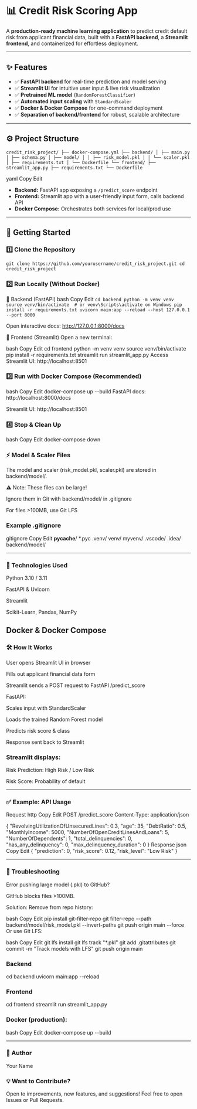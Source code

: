 # 📊 Credit Risk Scoring App

A **production-ready machine learning application** to predict credit default risk from applicant financial data, built with a **FastAPI backend**, a **Streamlit frontend**, and containerized for effortless deployment.

---

## ✨ Features

- ✅ **FastAPI backend** for real-time prediction and model serving
- ✅ **Streamlit UI** for intuitive user input & live risk visualization
- ✅ **Pretrained ML model** (`RandomForestClassifier`)
- ✅ **Automated input scaling** with `StandardScaler`
- ✅ **Docker & Docker Compose** for one-command deployment
- ✅ **Separation of backend/frontend** for robust, scalable architecture

---

## ⚙️ Project Structure

`credit_risk_project/
├── docker-compose.yml
├── backend/
│ ├── main.py
│ ├── schema.py
│ ├── model/
│ │ ├── risk_model.pkl
│ │ └── scaler.pkl
│ ├── requirements.txt
│ └── Dockerfile
└── frontend/
├── streamlit_app.py
├── requirements.txt
└── Dockerfile`

yaml
Copy
Edit

- **Backend:** FastAPI app exposing a `/predict_score` endpoint
- **Frontend:** Streamlit app with a user-friendly input form, calls backend API
- **Docker Compose:** Orchestrates both services for local/prod use

---

## 🚀 Getting Started

### 1️⃣ Clone the Repository


`git clone https://github.com/yourusername/credit_risk_project.git
cd credit_risk_project`


### 2️⃣ Run Locally (Without Docker)
🧭 Backend (FastAPI)
bash
Copy
Edit
`cd backend
python -m venv venv
source venv/bin/activate  # or venv\Scripts\activate on Windows
pip install -r requirements.txt
uvicorn main:app --reload --host 127.0.0.1 --port 8000`

Open interactive docs: http://127.0.0.1:8000/docs

🧭 Frontend (Streamlit)
Open a new terminal:

bash
Copy
Edit
cd frontend
python -m venv venv
source venv/bin/activate
pip install -r requirements.txt
streamlit run streamlit_app.py
Access Streamlit UI: http://localhost:8501

### 3️⃣ Run with Docker Compose (Recommended)
bash
Copy
Edit
docker-compose up --build
FastAPI docs: http://localhost:8000/docs

Streamlit UI: http://localhost:8501

### 4️⃣ Stop & Clean Up
bash
Copy
Edit
docker-compose down
### ⚡️ Model & Scaler Files
The model and scaler (risk_model.pkl, scaler.pkl) are stored in backend/model/.

⚠️ Note: These files can be large!

Ignore them in Git with backend/model/ in .gitignore

For files >100MB, use Git LFS

### Example .gitignore
gitignore
Copy
Edit
__pycache__/
*.pyc
.venv/
venv/
myvenv/
.vscode/
.idea/
backend/model/

---

### 🧰 Technologies Used
Python 3.10 / 3.11

FastAPI & Uvicorn

Streamlit

Scikit-Learn, Pandas, NumPy

Docker & Docker Compose
---

### 🛠️ How It Works
User opens Streamlit UI in browser

Fills out applicant financial data form

Streamlit sends a POST request to FastAPI /predict_score

FastAPI:

Scales input with StandardScaler

Loads the trained Random Forest model

Predicts risk score & class

Response sent back to Streamlit

### Streamlit displays:

Risk Prediction: High Risk / Low Risk

Risk Score: Probability of default

---

### ✅ Example: API Usage
Request
http
Copy
Edit
POST /predict_score
Content-Type: application/json

{
  "RevolvingUtilizationOfUnsecuredLines": 0.3,
  "age": 35,
  "DebtRatio": 0.5,
  "MonthlyIncome": 5000,
  "NumberOfOpenCreditLinesAndLoans": 5,
  "NumberOfDependents": 1,
  "total_delinquencies": 0,
  "has_any_delinquency": 0,
  "max_delinquency_duration": 0
}
Response
json
Copy
Edit
{
  "prediction": 0,
  "risk_score": 0.12,
  "risk_level": "Low Risk"
}

---

### 🐞 Troubleshooting
Error pushing large model (.pkl) to GitHub?

GitHub blocks files >100MB.

Solution: Remove from repo history:

bash
Copy
Edit
pip install git-filter-repo
git filter-repo --path backend/model/risk_model.pkl --invert-paths
git push origin main --force
Or use Git LFS:

bash
Copy
Edit
git lfs install
git lfs track "*.pkl"
git add .gitattributes
git commit -m "Track models with LFS"
git push origin main


### Backend
cd backend
uvicorn main:app --reload

### Frontend
cd frontend
streamlit run streamlit_app.py


### Docker (production):
bash
Copy
Edit
docker-compose up --build

------
### 👤 Author
Your Name

### 💡 Want to Contribute?
Open to improvements, new features, and suggestions!
Feel free to open Issues or Pull Requests.
